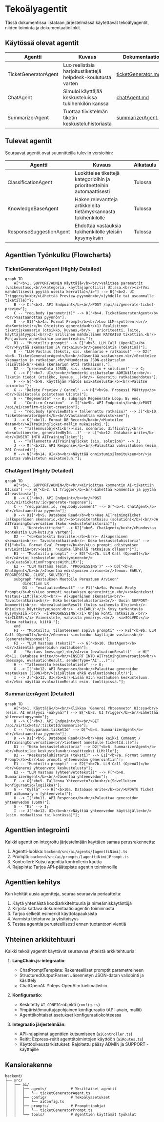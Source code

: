# Tekoälyagentit

Tässä dokumentissa listataan järjestelmässä käytettävät tekoälyagentit, niiden toiminta ja dokumentaatiolinkit.

## Käytössä olevat agentit

| Agentti | Kuvaus | Dokumentaatio |
|---------|--------|---------------|
| TicketGeneratorAgent | Luo realistisia harjoitustikettejä helpdesk-koulutusta varten | [ticketGenerator.md](ticketGenerator.md) |
| ChatAgent | Simuloi käyttäjää keskusteluissa tukihenkilön kanssa | [chatAgent.md](chatAgent.md) |
| SummarizerAgent | Tuottaa tiivistelmän tiketin keskusteluhistoriasta | [summarizerAgent.md](summarizerAgent.md) |

## Tulevat agentit

Seuraavat agentit ovat suunnitteilla tuleviin versioihin:

| Agentti | Kuvaus | Aikataulu |
|---------|--------|-----------|
| ClassificationAgent | Luokittelee tikettejä kategorioihin ja prioriteetteihin automaattisesti | Tulossa |
| KnowledgeBaseAgent | Hakee relevantteja artikkeleita tietämyskannasta tukihenkilölle | Tulossa |
| ResponseSuggestionAgent | Ehdottaa vastauksia tukihenkilölle yleisiin kysymyksiin | Tulossa |

## Agenttien Työnkulku (Flowcharts)

### TicketGeneratorAgent (Highly Detailed)

```mermaid
graph TD
    A["<b>1. SUPPORT/ADMIN Käyttäjä</b><br/>Valitsee parametrit (vaikeustaso,<br/>kategoria, käyttäjäprofiili) UI:ssa.<br/><i>(Voi mahdollisesti pyytää useita kerralla)</i>"] --> B{"<b>2. UI Trigger</b><br/>Lähettää Preview-pyynnön<br/>(yhdelle tai useammalle tiketille)"};
    B --> C["<b>3. API Endpoint</b><br/>POST /api/ai/generate-ticket-preview"];
    C -- "req.body (parametrit)" --> D["<b>4. TicketGeneratorAgent</b><br/>Vastaanottaa pyynnön"];
    D --> D1["<b>4a. Format Prompt</b><br/>Luo LLM-syötteen.<br/><b>Konteksti:</b> Ohjeistus generoida<br/>1) Realistinen tikettiskenaario (otsikko, kuvaus,<br/>   prioriteetti, laite, käyttäjätyyppi)<br/>2) Erillinen mahdollinen RATKAISU tikettiin.<br/>   Pohjautuen annettuihin parametreihin."];
    D1 -- "Muotoiltu prompti" --> E["<b>5. LLM Call (OpenAI)</b><br/>Pyytää skenaarion JA ratkaisun<br/>generointia (tekstinä)"];
    E -- "LLM Vastaus (teksti, sis. skenaario + ratkaisu)" --> D2["<b>6. TicketGeneratorAgent</b><br/>Jäsentää vastauksen.<br/>Erottelee skenaarion ja ratkaisun.<br/>Muodostaa JSON-esikatselun (sisältää<br/>sekä skenaarion että ratkaisun)."];
    D2 -- "previewData (JSON, sis. skenaario + solution)" --> C;
    C --> F["<b>7. UI</b><br/>Renderöi esikatselun ADMINille:<br/>- Tiketin tiedot (otsikko, kuvaus...)<br/>- Generoitu ratkaisuehdotus"];
    F --> G{"<b>8. Käyttäjän Päätös Esikatselusta</b><br/>Valitse toiminto:"};
    G -- "Delete Preview / Cancel" --> H["<b>9a. Prosessi Päättyy</b><br/>(Esikatselu poistetaan UI:sta)"];
    G -- "Regenerate" --> B; subgraph Regenerate Loop; B; end;
    G -- "Confirm Creation" --> I["<b>9b. API Endpoint</b><br/>POST /api/ai/confirm-ticket-creation"];
    I -- "req.body (previewData + tallennettu ratkaisu)" --> J["<b>10. TicketGeneratorAgent</b><br/>Vastaanottaa vahvistuksen"];
    J --> K["<b>11. Format DB Record</b><br/>Muotoilee datan<br/>AITrainingTicket-mallin mukaiseksi."];
    K -- "Tallennusobjekti<br/>(sis. scenario, difficulty,<br/><b>solution</b>, generatedById...)" --> L["<b>12. Database Write</b><br/>INSERT INTO AITrainingTicket"];
    L -- "Tallennettu AITrainingTicket (sis. solution)" --> J;
    J --> M["<b>13. API Response</b><br/>Palauttaa vahvistuksen (esim. 201 Created)"];
    M --> N["<b>14. UI</b><br/>Näyttää onnistumisilmoituksen<br/>ja poistaa vahvistetun esikatselun."];
```

### ChatAgent (Highly Detailed)

```mermaid
graph TD
    A["<b>1. SUPPORT/ADMIN</b><br/>Kirjoittaa kommentin AI-tikettiin UI:ssa"] --> B{"<b>2. UI Trigger</b><br/>Lähettää kommentin ja pyytää AI-vastausta"};
    B --> C["<b>3. API Endpoint</b><br/>POST /api/ai/tickets/:id/generate-response"];
    C -- "req.params.id, req.body.comment" --> D["<b>4. ChatAgent</b><br/>Vastaanottaa pyynnön"];
    D --> D1["<b>5. Database Read</b><br/>Hae AITrainingTicket (alkuperäinen skenaario,<br/><b>tavoiteratkaisu (solution)</b>)<br/>JA AITrainingConversation (koko keskusteluhistoria)"];
    D1 -- "Kontekstitiedot" --> D2["<b>6. ChatAgent</b><br/>Muodostaa kontekstin LLM-kutsuja varten"];
    D2 -- "<b>Konteksti Evalille:</b><br/>- Alkuperäinen skenaario<br/>- Tavoiteratkaisu<br/>- Koko keskusteluhistoria" --> E1["<b>7a. Format Eval Prompt</b><br/>Luo prompti edistymisen arviointiin<br/>(esim. 'Kuinka lähellä ratkaisua ollaan?')"];
    E1 -- "Muotoiltu prompti" --> E2["<b>7b. LLM Call (OpenAI)</b><br/>Arvioi keskustelun edistyminen<br/>(evaluateSolutionProgressWithLLM)"];
    E2 -- "LLM Vastaus (esim. 'PROGRESSING')" --> D3["<b>8. ChatAgent</b><br/>Jäsentää edistymisen arvion<br/>(enum: EARLY, PROGRESSING, CLOSE, SOLVED)"];
    subgraph "Vastauksen Muotoilu Perustuen Arvioon"
        direction LR
        D3 -- "evaluationResult" --> F1["<b>9a. Format Reply Prompt</b><br/>Luo prompti vastauksen generointiin.<br/><b>Konteksti Vastaus-LLM:lle:</b><br/>- Alkuperäinen skenaario<br/>- Tavoiteratkaisu<br/>- Koko keskusteluhistoria<br/>- Uusin SUPPORT-kommentti<br/>- <b>evaluationResult (tulos vaiheesta 8)</b><br/>- Ohjeistus käyttäytymiseen:<br/>  <i>EARLY:</i> Kysy tarkentavia kysymyksiä.<br/>  <i>PROGRESSING:</i> Ohjaa kohti ratkaisua.<br/>  <i>CLOSE:</i> Viimeistele, vahvista ymmärrys.<br/>  <i>SOLVED:</i> Totea ratkaisu, kiitä."];
    end
    F1 -- "Muotoiltu, tilanteeseen sopiva prompti" --> F2["<b>9b. LLM Call (OpenAI)</b><br/>Generoi simuloidun käyttäjän vastaus<br/>(generateResponse)"];
    F2 -- "LLM Vastaus (teksti)" --> G["<b>10. ChatAgent</b><br/>Jäsentää generoidun vastauksen"];
    G -- "Vastaus (message),<br/>Arvio (evaluationResult)" --> H["<b>11. Database Write</b><br/>INSERT INTO AITrainingConversation<br/>(message, evaluationResult, senderType='AI'...)"];
    H -- "Tallennettu keskustelutieto" --> G;
    G --> I["<b>12. API Response</b><br/>Palauttaa generoidun vastauksen (JSON)<br/>(sisältäen ehkä evaluationResult?)"];
    I --> J["<b>13. UI</b><br/>Lisää AI:n vastauksen keskusteluun.<br/>Voi näyttää evaluationResult esim. tooltipissä."];
```

### SummarizerAgent (Detailed)

```mermaid
graph TD
    A["<b>1. Käyttäjä</b><br/>Klikkaa 'Generoi Yhteenveto' UI:ssa<br/>(esim. AI Analyysi -näkymä)"] --> B{"<b>2. UI Trigger</b><br/>Lähettää yhteenvetopyynnön"};
    B --> C["<b>3. API Endpoint</b><br/>GET /api/ai/tickets/:ticketId/summarize"];
    C -- "req.params.ticketId" --> D["<b>4. SummarizerAgent</b><br/>Vastaanottaa pyynnön"];
    D --> D1["<b>5. Database Read</b><br/>Hae kaikki Comment / AITrainingConversation<br/>tietueet annetulle ticketId:lle"];
    D1 -- "Koko keskusteluhistoria" --> D2["<b>6. SummarizerAgent</b><br/>Muotoilee keskustelun<br/>syötteeksi LLM:lle"];
    D2 -- "Keskusteluhistoria (teksti)" --> E1["<b>7a. Format Summary Prompt</b><br/>Luo prompti yhteenvedon generointiin"];
    E1 -- "Muotoiltu prompti" --> E2["<b>7b. LLM Call (OpenAI)</b><br/>Generoi yhteenveto keskustelusta"];
    E2 -- "LLM Vastaus (yhteenvetoteksti)" --> F["<b>8. SummarizerAgent</b><br/>Jäsentää yhteenvedon"];
    F --> G{"<b>9. Tallenna Yhteenveto?</b><br/>(Sovelluksen konfiguraatio/logiikka)"};
    G -- "Kyllä" --> H["<b>10a. Database Write</b><br/>UPDATE Ticket SET aiSummary = [yhteenveto]"];
    H --> I["<b>11. API Response</b><br/>Palauttaa generoidun yhteenvedon (JSON)"];
    G -- "Ei" --> I;
    I --> J["<b>12. UI</b><br/>Näyttää yhteenvedon käyttäjälle<br/>(esim. modaalissa tai kentässä)"];
```

## Agenttien integrointi

Kaikki agentit on integroitu järjestelmään käyttäen samaa perusrakennetta:

1. Agentti-luokka: `backend/src/ai/agents/[agenttiNimi].ts`
2. Prompti: `backend/src/ai/prompts/[agenttiNimi]Prompt.ts`
3. Kontrolleri: Kutsu agenttia kontrollerin kautta
4. Rajapinta: Tarjoa API-päätepiste agentin toiminnoille

## Agenttien kehitys

Kun kehität uusia agentteja, seuraa seuraavia periaatteita:

1. Käytä yhtenäistä koodiarkkitehtuuria ja nimeämiskäytäntöjä
2. Kirjoita kattava dokumentaatio agentin toiminnasta
3. Tarjoa selkeät esimerkit käyttötapauksista
4. Varmista tietoturva ja yksityisyys
5. Testaa agenttia perusteellisesti ennen tuotantoon vientiä

## Yhteinen arkkitehtuuri

Kaikki tekoälyagentit käyttävät seuraavaa yhteistä arkkitehtuuria:

1. **LangChain.js-integraatio**:
   - ChatPromptTemplate: Rakenteelliset promptit parametreineen
   - StructuredOutputParser: Jäsennetyn JSON-datan validointi ja käsittely
   - ChatOpenAI: Yhteys OpenAI:n kielimalleihin

2. **Konfiguraatio**:
   - Keskitetty `AI_CONFIG`-objekti (`config.ts`)
   - Ympäristömuuttujapohjainen konfiguraatio (API-avain, mallit)
   - Agenttikohtaiset asetukset konfiguraatiokohteessa

3. **Integraatio järjestelmään**:
   - API-rajapinnat agenttien kutsumiseen (`aiController.ts`)
   - Reitit: Express-reitit agenttitoimintojen käyttöön (`aiRoutes.ts`)
   - Käyttöoikeustarkistukset: Rajoitettu pääsy ADMIN ja SUPPORT -käyttäjille

## Kansiorakenne

```
backend/
├── src/
│   ├── ai/
│   │   ├── agents/           # Yksittäiset agentit
│   │   │   └── ticketGeneratorAgent.ts
│   │   ├── config/           # Tekoälyasetukset
│   │   │   └── aiConfig.ts
│   │   ├── prompts/          # Prompttipohjat
│   │   │   └── ticketGeneratorPrompt.ts
│   │   └── tools/            # Agenttien käyttämät työkalut
```
